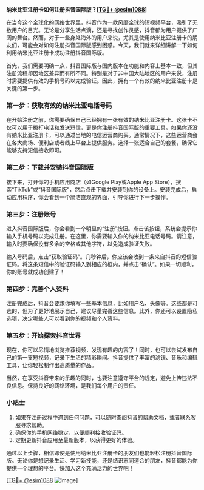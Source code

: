 **纳米比亚注册卡如何注册抖音国际版？[[TG💪+ @esim1088](https://t.me/s/esim1088)]**

在当今这个全球化的网络世界里，抖音作为一款风靡全球的短视频平台，吸引了无数用户的目光。无论是分享生活点滴，还是寻找创作灵感，抖音都为用户提供了广阔的舞台。然而，对于一些身处海外的用户来说，尤其是使用纳米比亚注册卡的朋友们，可能会对如何注册抖音国际版感到困惑。今天，我们就来详细讲解一下如何利用纳米比亚注册卡成功注册抖音国际版。

首先，我们需要明确一点，抖音国际版与国内版本在功能和内容上基本一致，但其注册流程却因地区差异而有所不同。特别是对于非中国大陆地区的用户来说，注册时需要提供有效的手机号码以完成验证。因此，拥有一个有效的纳米比亚注册卡是关键的第一步。

### 第一步：获取有效的纳米比亚电话号码

在开始注册之前，你需要确保自己已经拥有一张有效的纳米比亚注册卡。这张卡不仅可以用于拨打电话和发送短信，更是你注册抖音国际版的重要工具。如果你还没有纳米比亚注册卡，可以通过当地的电信运营商购买。通常情况下，这些运营商会在各大商场、便利店或者线上平台上提供服务。选择一张适合自己的套餐，确保它能够支持短信接收即可。

### 第二步：下载并安装抖音国际版

接下来，打开你的手机应用商店（如Google Play或Apple App Store），搜索“TikTok”或“抖音国际版”，然后点击下载并安装到你的设备上。安装完成后，启动应用程序，你会看到一个简洁直观的界面，引导你进行下一步操作。

### 第三步：注册账号

进入抖音国际版后，你会看到一个明显的“注册”按钮。点击该按钮，系统会提示你输入手机号码以完成注册。在这里，你需要输入你的纳米比亚电话号码。请注意，输入时要确保没有多余的空格或其他字符，以免造成验证失败。

输入号码后，点击“获取验证码”。几秒钟后，你应该会收到一条来自抖音的短信验证码。将这条短信中的验证码输入到相应的框内，并点击“确认”。如果一切顺利，你的账号就成功创建了！

### 第四步：完善个人资料

注册完成后，抖音会要求你填写一些基本信息，比如用户名、头像等。这些都是可选的，但为了更好地展示自己，建议尽量完善这些信息。此外，你还可以设置隐私选项，决定哪些人可以看到你的视频和个人资料。

### 第五步：开始探索抖音世界

现在，你可以尽情地浏览推荐视频，发现有趣的内容了！同时，也可以尝试发布自己的第一支短视频，记录下生活的精彩瞬间。抖音提供了丰富的滤镜、音乐和编辑工具，让你轻松制作出高质量的作品。

当然，在享受抖音带来的乐趣的同时，也要注意遵守平台的规定，避免上传违法不良信息。保持良好的网络环境，是我们每个用户的责任。

### 小贴士

1. 如果在注册过程中遇到任何问题，可以随时查阅抖音的帮助文档，或者联系客服寻求帮助。
2. 确保你的手机网络稳定，以便顺利接收验证码。
3. 定期更新抖音应用至最新版本，以获得更好的体验。

通过以上步骤，相信即使是使用纳米比亚注册卡的朋友们也能轻松注册抖音国际版。无论你是想记录生活、学习新技能，还是结识志同道合的朋友，抖音都能为你提供一个理想的平台。快加入这个充满活力的世界吧！

[[TG💪+ @esim1088](https://t.me/s/esim1088) ![Image](https://i.postimg.cc/4NQfJmqS/Snipaste-2025-05-13-00-14-12.png)]